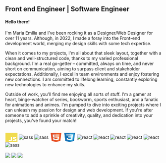 <h2> Front end Engineer | Software Engineer </h2>
 
<h4>Hello there!</h4>
<p>I'm Maria Emília and I’ve been rocking it as a Designer/Web Designer for over 11 years. Although, in 2022, I made a foray into the Front-end development world, merging my design skills with some tech expertise. </p>
<p>When it comes to my projects, I'm all about that sleek layout, together with a clean and well-structured code, thanks to my varied professional background. I'm a real go-getter – committed, always on time, and never short on communication, aiming to surpass client and stakeholder expectations. Additionally, I excel in team environments and enjoy fostering new connections. I am committed to lifelong learning, constantly exploring new technologies to enhance my skills.</p>
<p>Outside of work, you'll find me enjoying all sorts of stuff. I'm a gamer at heart, binge-watcher of series, bookworm, sports enthusiast, and a fanatic for animations and animes. I'm pumped to dive into exciting projects where I can unleash my passion for design and web development. If you're after someone to add a sprinkle of creativity, quality, and dedication into your projects, you've found your match!</p>

 <div style="display: inline_block"><br>
  <img align="center" alt="Js" height="30" width="40" src="https://raw.githubusercontent.com/devicons/devicon/master/icons/javascript/javascript-plain.svg">
   <img align="center" alt="sass" height="30" width="40"  src="https://cdn.jsdelivr.net/gh/devicons/devicon/icons/typescript/typescript-plain.svg" />
  <img align="center" alt="sass" height="30" width="40" src="https://cdn.jsdelivr.net/gh/devicons/devicon@latest/icons/nodejs/nodejs-original.svg" />      
  <img align="center" alt="HTML" height="30" width="40" src="https://raw.githubusercontent.com/devicons/devicon/master/icons/html5/html5-original.svg">
  <img align="center" alt="CSS" height="30" width="40" src="https://raw.githubusercontent.com/devicons/devicon/master/icons/css3/css3-original.svg">
  <img align="center" alt="react" height="30" width="40" src="https://cdn.jsdelivr.net/gh/devicons/devicon/icons/react/react-original.svg"> 
  <img  align="center" alt="react" height="30" width="40" src="https://cdn.jsdelivr.net/gh/devicons/devicon@latest/icons/nextjs/nextjs-original.svg" />
  <img align="center" alt="react" height="30" width="40" src="https://cdn.jsdelivr.net/gh/devicons/devicon/icons/angularjs/angularjs-plain.svg">
  <img align="center" alt="react" height="30" width="40" src="https://cdn.jsdelivr.net/gh/devicons/devicon@latest/icons/rxjs/rxjs-original.svg" />
  <img align="center" alt="react" height="30" width="40" src="https://cdn.jsdelivr.net/gh/devicons/devicon@latest/icons/bootstrap/bootstrap-original.svg" />       
  <img align="center" alt="sass" height="30" width="40" src="https://cdn.jsdelivr.net/gh/devicons/devicon/icons/sass/sass-original.svg">

          
 </div>
 
 <br>
   
<div> 
  <a href="https://www.behance.net/maemi" target="_blank"><img src="https://img.shields.io/badge/-Behance-%23E4405F?style=for-the-badge&logo=behance&logoColor=white" target="_blank"></a>
  <a href = "mailto:mariaemiliapgmartins@hotmail.com"><img src="https://img.shields.io/badge/-Email-%23333?style=for-the-badge&logo=email&logoColor=white" target="_blank"></a>
  <a href="https://www.linkedin.com/in/maria-em%C3%ADlia-martins-676b91bb/" target="_blank"><img src="https://img.shields.io/badge/-LinkedIn-%230077B5?style=for-the-badge&logo=linkedin&logoColor=white" target="_blank"></a> 
</div>
 
  
